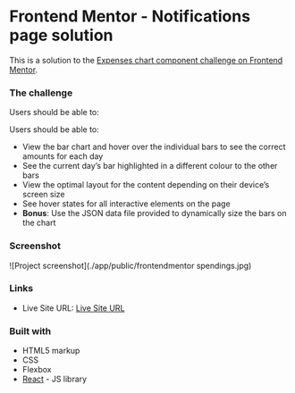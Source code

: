 # Frontend Mentor - Notifications page solution

This is a solution to the [Expenses chart component challenge on Frontend Mentor](https://www.frontendmentor.io/challenges/expenses-chart-component-e7yJBUdjwt). 

### The challenge

Users should be able to:

Users should be able to:

- View the bar chart and hover over the individual bars to see the correct amounts for each day
- See the current day’s bar highlighted in a different colour to the other bars
- View the optimal layout for the content depending on their device’s screen size
- See hover states for all interactive elements on the page
- **Bonus**: Use the JSON data file provided to dynamically size the bars on the chart

### Screenshot

![Project screenshot](./app/public/frontendmentor spendings.jpg)

### Links

- Live Site URL: [Live Site URL](https://6356d0c09df40300506f171b--stellar-nasturtium-d0c2a9.netlify.app/)

### Built with

- HTML5 markup
- CSS
- Flexbox
- [React](https://reactjs.org/) - JS library


